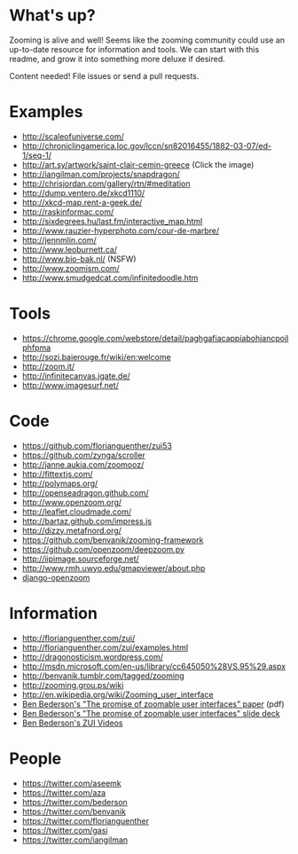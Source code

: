 # What's up?

Zooming is alive and well! Seems like the zooming community could use an up-to-date resource for information and tools. We can start with this readme, and grow it into something more deluxe if desired.

Content needed! File issues or send a pull requests.

# Examples

* http://scaleofuniverse.com/
* http://chroniclingamerica.loc.gov/lccn/sn82016455/1882-03-07/ed-1/seq-1/
* http://art.sy/artwork/saint-clair-cemin-greece (Click the image)
* http://iangilman.com/projects/snapdragon/
* http://chrisjordan.com/gallery/rtn/#meditation
* http://dump.ventero.de/xkcd1110/
* http://xkcd-map.rent-a-geek.de/
* http://raskinformac.com/
* http://sixdegrees.hu/last.fm/interactive_map.html
* http://www.rauzier-hyperphoto.com/cour-de-marbre/
* http://jennmlin.com/
* http://www.leoburnett.ca/
* http://www.bio-bak.nl/ (NSFW)
* http://www.zoomism.com/
* http://www.smudgedcat.com/infinitedoodle.htm

# Tools

* https://chrome.google.com/webstore/detail/paghgafiacappiabohjancpojlphfpma
* http://sozi.baierouge.fr/wiki/en:welcome
* http://zoom.it/
* http://infinitecanvas.jgate.de/
* http://www.imagesurf.net/

# Code

* https://github.com/florianguenther/zui53
* https://github.com/zynga/scroller
* http://janne.aukia.com/zoomooz/
* http://fittextjs.com/
* http://polymaps.org/
* http://openseadragon.github.com/
* http://www.openzoom.org/
* http://leaflet.cloudmade.com/
* http://bartaz.github.com/impress.js
* http://dizzy.metafnord.org/
* https://github.com/benvanik/zooming-framework
* https://github.com/openzoom/deepzoom.py
* http://iipimage.sourceforge.net/
* http://www.rmh.uwyo.edu/gmapviewer/about.php
* [django-openzoom](https://pypi.python.org/pypi/django-openzoom/)

# Information

* http://florianguenther.com/zui/
* http://florianguenther.com/zui/examples.html
* http://dragonosticism.wordpress.com/
* http://msdn.microsoft.com/en-us/library/cc645050%28VS.95%29.aspx
* http://benvanik.tumblr.com/tagged/zooming
* http://zooming.grou.ps/wiki
* http://en.wikipedia.org/wiki/Zooming_user_interface
* [Ben Bederson's "The promise of zoomable user interfaces" paper](http://www.cs.umd.edu/~bederson/images/pubs_pdfs/2011_-_BIT_-_Promise_of_ZUIs.pdf) (pdf)
* [Ben Bederson's "The promise of zoomable user interfaces" slide deck](http://www.slideshare.net/bederson/promise-of-zoomable-user-interfaces)
* [Ben Bederson's ZUI Videos](http://www.youtube.com/playlist?list=PL6BF97BA70A36F0CC) 

# People

* https://twitter.com/aseemk
* https://twitter.com/aza
* https://twitter.com/bederson
* https://twitter.com/benvanik
* https://twitter.com/florianguenther
* https://twitter.com/gasi
* https://twitter.com/iangilman
